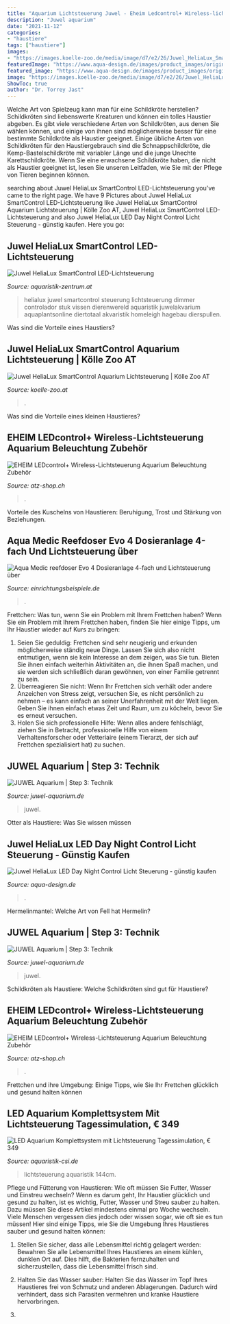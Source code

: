 ```yaml
---
title: "Aquarium Lichtsteuerung Juwel - Eheim Ledcontrol+ Wireless-lichtsteuerung Aquarium Beleuchtung Zubehör"
description: "Juwel aquarium"
date: "2021-11-12"
categories:
- "haustiere"
tags: ["haustiere"]
images:
- "https://images.koelle-zoo.de/media/image/d7/e2/26/Juwel_HeliaLux_SmartControl_Detail.jpg"
featuredImage: "https://www.aqua-design.de/images/product_images/original_images/juwel-helialux-led-day-night-control-licht-steuerung-5732-2.jpg"
featured_image: "https://www.aqua-design.de/images/product_images/original_images/juwel-helialux-led-day-night-control-licht-steuerung-5732-2.jpg"
image: "https://images.koelle-zoo.de/media/image/d7/e2/26/Juwel_HeliaLux_SmartControl_Detail.jpg"
ShowToc: true
author: "Dr. Torrey Jast"
---
```



Welche Art von Spielzeug kann man für eine Schildkröte herstellen?
Schildkröten sind liebenswerte Kreaturen und können ein tolles Haustier abgeben. Es gibt viele verschiedene Arten von Schildkröten, aus denen Sie wählen können, und einige von ihnen sind möglicherweise besser für eine bestimmte Schildkröte als Haustier geeignet. Einige übliche Arten von Schildkröten für den Haustiergebrauch sind die Schnappschildkröte, die Kemp-Bastelschildkröte mit variabler Länge und die junge Unechte Karettschildkröte. Wenn Sie eine erwachsene Schildkröte haben, die nicht als Haustier geeignet ist, lesen Sie unseren Leitfaden, wie Sie mit der Pflege von Tieren beginnen können.

	

		
searching about Juwel HeliaLux SmartControl LED-Lichtsteuerung you've came to the right page. We have 9 Pictures about Juwel HeliaLux SmartControl LED-Lichtsteuerung like Juwel HeliaLux SmartControl Aquarium Lichtsteuerung | Kölle Zoo AT, Juwel HeliaLux SmartControl LED-Lichtsteuerung and also Juwel HeliaLux LED Day Night Control Licht Steuerung - günstig kaufen. Here you go:
		
    
## Juwel HeliaLux SmartControl LED-Lichtsteuerung

<img loading=lazy src="http://www.aquaristik-zentrum.at/shop/media/images/popup/juwel_helialux_smartControl.jpg" onerror="this.onerror=null;this.src='https://tse4.mm.bing.net/th?id=OIP.bZ1tuqWUhnwMVKrlsCrrfQHaGg&amp;pid=15.1';" alt="Juwel HeliaLux SmartControl LED-Lichtsteuerung">

_Source: aquaristik-zentrum.at_

>helialux juwel smartcontrol steuerung lichtsteuerung dimmer controlador stuk vissen dierenwereld aquaristik juwelakvarium aquaplantsonline diertotaal akvaristik homeleigh hagebau dierspullen. 

	

Was sind die Vorteile eines Haustiers?

    
## Juwel HeliaLux SmartControl Aquarium Lichtsteuerung | Kölle Zoo AT

<img loading=lazy src="https://images.koelle-zoo.de/media/image/d7/e2/26/Juwel_HeliaLux_SmartControl_Detail.jpg" onerror="this.onerror=null;this.src='https://tse4.mm.bing.net/th?id=OIP.rHQtiQyK77beact90PkTDQHaHa&amp;pid=15.1';" alt="Juwel HeliaLux SmartControl Aquarium Lichtsteuerung | Kölle Zoo AT">

_Source: koelle-zoo.at_

>. 

	

Was sind die Vorteile eines kleinen Haustieres?

    
## EHEIM LEDcontrol+ Wireless-Lichtsteuerung Aquarium Beleuchtung Zubehör

<img loading=lazy src="https://www.atz-shop.ch/media/image/product/14870/lg/eheim-ledcontrol-wireless-lichtsteuerung-fuer-powerled-aquarium-beleuchtung-zubehoer-4200140.jpg" onerror="this.onerror=null;this.src='https://tse4.mm.bing.net/th?id=OIP.UvDptshL-GGcwx7exGwy6QHaH8&amp;pid=15.1';" alt="EHEIM LEDcontrol+ Wireless-Lichtsteuerung Aquarium Beleuchtung Zubehör">

_Source: atz-shop.ch_

>. 

	

Vorteile des Kuschelns von Haustieren: Beruhigung, Trost und Stärkung von Beziehungen.

    
## Aqua Medic Reefdoser Evo 4 Dosieranlage 4-fach Und Lichtsteuerung über

<img loading=lazy src="https://www.einrichtungsbeispiele.de/16to9/w680/images_32510/86874ab5420f257983be948e204b00fd.jpg" onerror="this.onerror=null;this.src='https://tse4.mm.bing.net/th?id=OIP.dkKhledGHCnXJAcFjPKtfgHaEK&amp;pid=15.1';" alt="Aqua Medic reefdoser Evo 4 Dosieranlage 4-fach und Lichtsteuerung über">

_Source: einrichtungsbeispiele.de_

>. 

	

Frettchen: Was tun, wenn Sie ein Problem mit Ihrem Frettchen haben?
Wenn Sie ein Problem mit Ihrem Frettchen haben, finden Sie hier einige Tipps, um Ihr Haustier wieder auf Kurs zu bringen:
1. Seien Sie geduldig: Frettchen sind sehr neugierig und erkunden möglicherweise ständig neue Dinge. Lassen Sie sich also nicht entmutigen, wenn sie kein Interesse an dem zeigen, was Sie tun. Bieten Sie ihnen einfach weiterhin Aktivitäten an, die ihnen Spaß machen, und sie werden sich schließlich daran gewöhnen, von einer Familie getrennt zu sein.
2. Überreagieren Sie nicht: Wenn Ihr Frettchen sich verhält oder andere Anzeichen von Stress zeigt, versuchen Sie, es nicht persönlich zu nehmen – es kann einfach an seiner Unerfahrenheit mit der Welt liegen. Geben Sie ihnen einfach etwas Zeit und Raum, um zu köcheln, bevor Sie es erneut versuchen.
3. Holen Sie sich professionelle Hilfe: Wenn alles andere fehlschlägt, ziehen Sie in Betracht, professionelle Hilfe von einem Verhaltensforscher oder Vetteriaire (einem Tierarzt, der sich auf Frettchen spezialisiert hat) zu suchen.

    
## JUWEL Aquarium | Step 3: Technik

<img loading=lazy src="https://www.juwel-aquarium.de/out/pictures/generated/imagine/srcms/image/srcms/half/fg_8a_01Primo70.jpg" onerror="this.onerror=null;this.src='https://tse2.mm.bing.net/th?id=OIP.3VH88OFamnx3TZKksAUTfwHaCs&amp;pid=15.1';" alt="JUWEL Aquarium | Step 3: Technik">

_Source: juwel-aquarium.de_

>juwel. 

	

Otter als Haustiere: Was Sie wissen müssen

    
## Juwel HeliaLux LED Day Night Control Licht Steuerung - Günstig Kaufen

<img loading=lazy src="https://www.aqua-design.de/images/product_images/original_images/juwel-helialux-led-day-night-control-licht-steuerung-5732-2.jpg" onerror="this.onerror=null;this.src='https://tse2.mm.bing.net/th?id=OIP.gR5ySYndZn_lfWG_fFCTdwHaHa&amp;pid=15.1';" alt="Juwel HeliaLux LED Day Night Control Licht Steuerung - günstig kaufen">

_Source: aqua-design.de_

>. 

	

Hermelinmantel: Welche Art von Fell hat Hermelin?

    
## JUWEL Aquarium | Step 3: Technik

<img loading=lazy src="https://www.juwel-aquarium.de/out/pictures/generated/imagine/srcms/image/srcms/third/fgt_7_04(9).jpg" onerror="this.onerror=null;this.src='https://tse1.mm.bing.net/th?id=OIP.pXTCI8VA8d4Libkrzq7mkAHaEK&amp;pid=15.1';" alt="JUWEL Aquarium | Step 3: Technik">

_Source: juwel-aquarium.de_

>juwel. 

	

Schildkröten als Haustiere: Welche Schildkröten sind gut für Haustiere?

    
## EHEIM LEDcontrol+ Wireless-Lichtsteuerung Aquarium Beleuchtung Zubehör

<img loading=lazy src="https://www.atz-shop.ch/media/image/product/14870/md/eheim-ledcontrol-wireless-lichtsteuerung-fuer-powerled-aquarium-beleuchtung-zubehoer-4200140.jpg" onerror="this.onerror=null;this.src='https://tse2.mm.bing.net/th?id=OIP._ivIEKoKH3WoI69KaJNZVgHaH8&amp;pid=15.1';" alt="EHEIM LEDcontrol+ Wireless-Lichtsteuerung Aquarium Beleuchtung Zubehör">

_Source: atz-shop.ch_

>. 

	

Frettchen und ihre Umgebung: Einige Tipps, wie Sie Ihr Frettchen glücklich und gesund halten können

    
## LED Aquarium Komplettsystem Mit Lichtsteuerung Tagessimulation, € 349

<img loading=lazy src="https://aquaristik-csi.de/media/image/product/1505/lg/led-aquarium-komplettsystem-mit-lichtsteuerung-tagessimulation.jpg" onerror="this.onerror=null;this.src='https://tse1.mm.bing.net/th?id=OIP.5Md2zfizfFC1gbzELXLPLAHaHa&amp;pid=15.1';" alt="LED Aquarium Komplettsystem mit Lichtsteuerung Tagessimulation, € 349">

_Source: aquaristik-csi.de_

>lichtsteuerung aquaristik 144cm. 

	

Pflege und Fütterung von Haustieren: Wie oft müssen Sie Futter, Wasser und Einstreu wechseln?
Wenn es darum geht, Ihr Haustier glücklich und gesund zu halten, ist es wichtig, Futter, Wasser und Streu sauber zu halten. Dazu müssen Sie diese Artikel mindestens einmal pro Woche wechseln. Viele Menschen vergessen dies jedoch oder wissen sogar, wie oft sie es tun müssen! Hier sind einige Tipps, wie Sie die Umgebung Ihres Haustieres sauber und gesund halten können:
1. Stellen Sie sicher, dass alle Lebensmittel richtig gelagert werden: Bewahren Sie alle Lebensmittel Ihres Haustieres an einem kühlen, dunklen Ort auf. Dies hilft, die Bakterien fernzuhalten und sicherzustellen, dass die Lebensmittel frisch sind.

2. Halten Sie das Wasser sauber: Halten Sie das Wasser im Topf Ihres Haustieres frei von Schmutz und anderen Ablagerungen. Dadurch wird verhindert, dass sich Parasiten vermehren und kranke Haustiere hervorbringen.

3.

